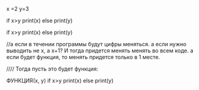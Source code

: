 
x =2
y=3

if x>y 
    print(x)
else print(y)

if x>y 
    print(x)
else print(y)

//а если в течении программы будут цифры меняться. 
а если нужно выводить не х, а х+1?
И тогда придется менять менять во всем коде.
а если будет функция, то менять придется только в 1 месте. 


////
Тогда пусть это будет функция:

ФУНКЦИЯ(x, y)
if x>y 
    print(x)
else print(y)
